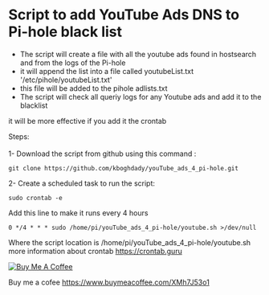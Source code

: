 # Script to add YouTube Ads DNS to Pi-hole black list


- The script will create a file with all the youtube ads found in hostsearch and from the logs of the Pi-hole </br>
- it will append the list into a file called youtubeList.txt '/etc/pihole/youtubeList.txt'</br>
- this file will be added to the pihole adlists.txt </br>
- The script will check all queriy logs for any Youtube ads and add it to the blacklist

it will be more effective if you add it the crontab </br>

Steps: </br></br>
1- Download the script from github using this command : </br>
```
git clone https://github.com/kboghdady/youTube_ads_4_pi-hole.git
```
2- Create a scheduled task to run the script: </br>
```
sudo crontab -e 
```
Add this line to make it runs every 4 hours</br>
```
0 */4 * * * sudo /home/pi/youTube_ads_4_pi-hole/youtube.sh >/dev/null 
```
Where the script location is /home/pi/youTube_ads_4_pi-hole/youtube.sh </br>
more information about crontab https://crontab.guru </br>

<a href="https://www.buymeacoffee.com/XMh7J53o1" target="_blank"><img src="https://bmc-cdn.nyc3.digitaloceanspaces.com/BMC-button-images/custom_images/purple_img.png" alt="Buy Me A Coffee" style="height: auto !important;width: auto !important;" ></a></br>

Buy me a cofee https://www.buymeacoffee.com/XMh7J53o1
